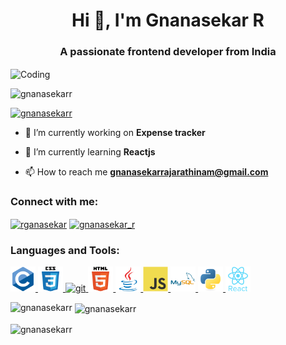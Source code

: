 <h1 align="center">Hi 👋, I'm Gnanasekar R</h1>
<h3 align="center">A passionate frontend developer from India</h3>
<img align="center" alt="Coding" width="900" height="900"  src="https://media0.giphy.com/media/v1.Y2lkPTc5MGI3NjExNGdycXlwandpdXljNnFwMWNvdjc3a3o2ZHdnNml6NTc1czI1NGd2ZyZlcD12MV9naWZzX3NlYXJjaCZjdD1n/qgQUggAC3Pfv687qPC/giphy.gif">

<p align="left"> <img src="https://komarev.com/ghpvc/?username=gnanasekarr&label=Profile%20views&color=0e75b6&style=flat" alt="gnanasekarr" /> </p>

<p align="left"> <a href="https://github.com/ryo-ma/github-profile-trophy"><img src="https://github-profile-trophy.vercel.app/?username=gnanasekarr" alt="gnanasekarr" /></a> </p>

- 🔭 I’m currently working on **Expense tracker**

- 🌱 I’m currently learning **Reactjs**

- 📫 How to reach me **gnanasekarrajarathinam@gmail.com**

<h3 align="left">Connect with me:</h3>
<p align="left">
<a href="https://linkedin.com/in/rganasekar" target="blank"><img align="center" src="https://raw.githubusercontent.com/rahuldkjain/github-profile-readme-generator/master/src/images/icons/Social/linked-in-alt.svg" alt="rganasekar" height="30" width="40" /></a>
<a href="https://www.leetcode.com/gnanasekar_r" target="blank"><img align="center" src="https://raw.githubusercontent.com/rahuldkjain/github-profile-readme-generator/master/src/images/icons/Social/leet-code.svg" alt="gnanasekar_r" height="30" width="40" /></a>
</p>

<h3 align="left">Languages and Tools:</h3>
<p align="left"> <a href="https://www.cprogramming.com/" target="_blank" rel="noreferrer"> <img src="https://raw.githubusercontent.com/devicons/devicon/master/icons/c/c-original.svg" alt="c" width="40" height="40"/> </a> <a href="https://www.w3schools.com/css/" target="_blank" rel="noreferrer"> <img src="https://raw.githubusercontent.com/devicons/devicon/master/icons/css3/css3-original-wordmark.svg" alt="css3" width="40" height="40"/> </a> <a href="https://git-scm.com/" target="_blank" rel="noreferrer"> <img src="https://www.vectorlogo.zone/logos/git-scm/git-scm-icon.svg" alt="git" width="40" height="40"/> </a> <a href="https://www.w3.org/html/" target="_blank" rel="noreferrer"> <img src="https://raw.githubusercontent.com/devicons/devicon/master/icons/html5/html5-original-wordmark.svg" alt="html5" width="40" height="40"/> </a> <a href="https://www.java.com" target="_blank" rel="noreferrer"> <img src="https://raw.githubusercontent.com/devicons/devicon/master/icons/java/java-original.svg" alt="java" width="40" height="40"/> </a> <a href="https://developer.mozilla.org/en-US/docs/Web/JavaScript" target="_blank" rel="noreferrer"> <img src="https://raw.githubusercontent.com/devicons/devicon/master/icons/javascript/javascript-original.svg" alt="javascript" width="40" height="40"/> </a> <a href="https://www.mysql.com/" target="_blank" rel="noreferrer"> <img src="https://raw.githubusercontent.com/devicons/devicon/master/icons/mysql/mysql-original-wordmark.svg" alt="mysql" width="40" height="40"/> </a> <a href="https://www.python.org" target="_blank" rel="noreferrer"> <img src="https://raw.githubusercontent.com/devicons/devicon/master/icons/python/python-original.svg" alt="python" width="40" height="40"/> </a> <a href="https://reactjs.org/" target="_blank" rel="noreferrer"> <img src="https://raw.githubusercontent.com/devicons/devicon/master/icons/react/react-original-wordmark.svg" alt="react" width="40" height="40"/> </a> </p>

<p><img align="left" src="https://github-readme-stats.vercel.app/api/top-langs?username=gnanasekarr&show_icons=true&locale=en&layout=compact" alt="gnanasekarr" /></p>

<p>&nbsp;<img align="center" src="https://github-readme-stats.vercel.app/api?username=gnanasekarr&show_icons=true&locale=en" alt="gnanasekarr" /></p>

<p><img align="center" src="https://github-readme-streak-stats.herokuapp.com/?user=gnanasekarr&" alt="gnanasekarr" /></p>
